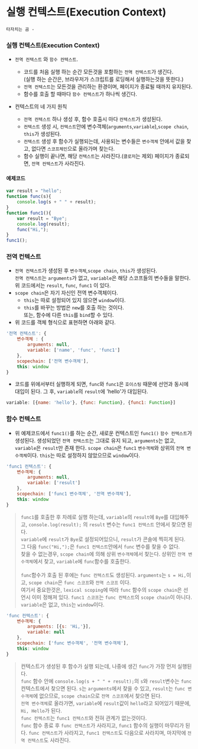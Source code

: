 실행 컨텍스트(Execution Context)
===

`타자치는 곰 - `
<br/>


### 실행 컨텍스트(Execution Context)

* `전역 컨텍스트` 와 `함수 컨텍스트`.<br/>
  * 코드를 처음 실행 하는 순간 모든것을 포함하는 `전역 컨텍스트`가 생긴다.<br/>
  (실행 하는 순간은, 브라우저가 스크립트를 로딩해서 실행하는것을 뜻한다.)<br/>
  * `전역 컨텍스트`는 모든것을 관리하는 환경이며, 페이지가 종료될 때까지 유지된다.<br/>
  * 함수를 호출 할 때마다 `함수 컨텍스트`가 하나씩 생긴다.

* 컨텍스트의 네 가지 원칙<br/>
  * `전역 컨텍스트` 하나 생성 후, 함수 호출시 마다 `컨텍스트`가 생성된다.
  * `컨텍스트` 생성 시, `컨텍스트`안에 변수객체(`arguments`,`variable`),`scope chain`, `this`가 생성된다.
  * `컨텍스트` 생성 후 함수가 실행되는데, 사용되는 변수들은 `변수객체` 안에서 값을 찾고, 없다면 `스코프체인`으로 올라가며 찾는다.
  * 함수 실행이 끝나면, 해당 `컨텍스트`는 사라진다.(`클로저`는 제외) 페이지가 종료되면, `전역 컨텍스트`가 사라진다.

#### 예제코드
```javascript
var result = "hello";
function func(s){
    console.log(s + " " + result);
}
function func1(){
    var result = "Bye";
    console.log(result);
    func("Hi,");
}
func1();
```

### 전역 컨텍스트
* `전역 컨텍스트`가 생성된 후 `변수객체`,`scope chain`, `this`가 생성된다.<br/>
`전역 컨텍스트`는 `arguments`가 없고, `variable`은 해당 스코프들의 변수들을 말한다.<br/>
위 코드에서는 `result`, `func`, `func1` 이 있다.<br/>
* `scope chain`은 자기 자신인 전역 변수객체이다.<br/>
  * `this`는 따로 설정되어 있지 않으면 `window`이다.<br/>
  * `this`를 바꾸는 방법은 `new`를 호출 하는 것이다.<br/>
  또는, 함수에 다른 `this`를 `bind`할 수 있다.
* 위 코드를 객체 형식으로 표현하면 아래와 같다.<br/>
```javascript
'전역 컨텍스트': {
    변수객체 : {
        arguments: null,
        variable: ['name', 'func', 'func1']
    },
    scopechain: ['전역 변수객체'],
    this: window
}
```
* 코드를 위에서부터 실행하게 되면, `func`와 `func1`은 `호이스팅` 때문에 선언과 동시에 대입이 된다. 그 후, `variable`의 `result`에 'hello'가 대입된다.
```javascript
variable: [{name: 'hello'}, {func: Function}, {func1: Function}]
```

### 함수 컨텍스트
* 위 예제코드에서 `func1()`를 하는 순간, 새로운 컨텍스트인 `func1()` `함수 컨텍스트`가 생성된다. 생성되었던 `전역 컨텍스트`는 그대로 유지 되고, `arguments`는 없고, `variable`은 `result`만 존재 한다. `scope chain`은 `func1` `변수객체`와 상위의 `전역 변수객체`이다. `this`는 따로 설정하지 않았으므로 `window`이다.

```javascript
'func1 컨텍스트': {
    변수객체: {
        arguments: null,
        variable: ['result']
    },
    scopechain: ['func1 변수객체', '전역 변수객체'],
    this: window
}
```
> `func1`를 호출한 후 차례로 실행 하는데, `variable`의 `result`에 `Bye`를 대입해주고, `console.log(result);` 의 `result` 변수는 `func1 컨텍스트` 안에서 찾으면 된다.<br/>
`variable`에 `result`가 `Bye`로 설정되어있으니, `result`가 콘솔에 찍히게 된다.<br/>
그 다음 `func("Hi,");`은 `func1 컨텍스트`안에서 `func` 변수를 찾을 수 없다.<br/>
찾을 수 없는경우, `scope chain`에 의해 상위 `변수객체`에서 찾는다. 상위인 `전역 변수객체`에서 찾고, `variable`에 `func`함수를 호출한다.<br/><br/>
`func`함수가 호출 된 후에는 `func 컨텍스트`도 생성된다. `arguments`는 `s = Hi,`이고, `scope chain`은 `func 스코프`와 `전역 스코프` 이다.<br/>
여기서 중요한것은, `lexical scoping`에 따라 `func` 함수의 `scope chain`은 선언시 이미 정해져 있다. `func1 스코프`는 `func 컨텍스트`의 `scope chain`이 아니다.<br/>
`variable`은 없고, `this`는 `window`이다.

```javascript
'func 컨텍스트': {
    변수객체: {
        arguments: [{s: 'Hi,'}],
        variable: null
    },
    scopechain: ['func 변수객체', '전역 변수객체'],
    this: window
}
```
> 컨텍스트가 생성된 후 함수가 실행 되는데, 나중에 생긴 `func`가 가장 먼저 실행된다.<br/>
`func` 함수 안에 `console.log(s + " " + result);`의 `s`와 `result`변수는 `func`컨텍스트에서 찾으면 된다. `s`는 `arguments`에서 찾을 수 있고, `result`는 `func 변수객체`에 없으므로, `scope chain`으로 `전역 스코프`에서 찾으면 된다.<br/>
`전역 변수객체`로 올라가면, `variable`에 `result`값이 `hello`라고 되어있기 때문에, `Hi, Hello`가 된다.<br/>
`func 컨텍스트`는 `func1 컨텍스트`와 전혀 관계가 없는것이다.<br/>
`func` 함수 종료 후 `func 컨텍스트`가 사라지고, `func1` 함수의 실행이 마무리가 된다. `func 컨텍스트`가 사라지고, `func1 컨텍스트`도 다음으로 사라지며, 마지막에 `전역 컨텍스트`도 사라진다.
